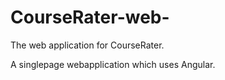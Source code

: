 CourseRater-web-
================

The web application for CourseRater.

A singlepage webapplication which uses Angular.
